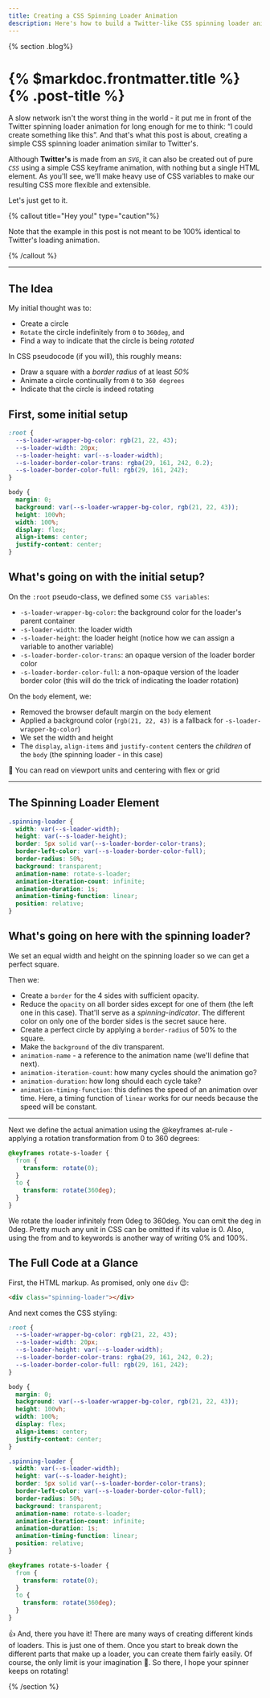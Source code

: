 ```yaml
---
title: Creating a CSS Spinning Loader Animation
description: Here's how to build a Twitter-like CSS spinning loader animation. We also make heavy use of CSS variables, to show you how powerful they can be.
---
```


{% section .blog%}

# {% $markdoc.frontmatter.title %} {% .post-title %}

A slow network isn&apos;t the worst thing in the world - it put me in front of the Twitter spinning loader animation for long enough for me to think: “I could create something like this”. And that&apos;s what this post is about, creating a simple CSS spinning loader animation similar to Twitter&apos;s.

Although **Twitter&apos;s** is made from an *`SVG`*, it can also be created out of pure *`CSS`* using a simple CSS keyframe animation, with nothing but a single HTML element. As you&apos;ll see, we&apos;ll make heavy use of CSS variables to make our resulting CSS more flexible and extensible.

Let&apos;s just get to it.

{% callout title="Hey you!" type="caution"%}

Note that the example in this post is not meant to be 100% identical to Twitter's loading animation.

{% /callout %}

---

## The Idea

My initial thought was to:
- Create a circle
- `Rotate` the circle indefinitely from `0` to `360deg`, and
- Find a way to indicate that the circle is being *rotated*

In CSS pseudocode (if you will), this roughly means:

- Draw a square with a *border radius* of at least *50%*
- Animate a circle continually from `0` to `360 degrees`
- Indicate that the circle is indeed rotating

## First, some initial setup

```css
:root {
  --s-loader-wrapper-bg-color: rgb(21, 22, 43);
  --s-loader-width: 20px;
  --s-loader-height: var(--s-loader-width);
  --s-loader-border-color-trans: rgba(29, 161, 242, 0.2);
  --s-loader-border-color-full: rgb(29, 161, 242);
}

body {
  margin: 0;
  background: var(--s-loader-wrapper-bg-color, rgb(21, 22, 43));
  height: 100vh;
  width: 100%;
  display: flex;
  align-items: center;
  justify-content: center;
}
```

## What&apos;s going on with the initial setup?

On the `:root` pseudo-class, we defined some `CSS variables`:

- `-s-loader-wrapper-bg-color`: the background color for the loader&apos;s parent container
- `-s-loader-width`: the loader width
- `-s-loader-height`: the loader height (notice how we can assign a variable to another variable)
- `-s-loader-border-color-trans`: an opaque version of the loader border color
- `-s-loader-border-color-full`: a non-opaque version of the loader border color (this will do the trick of indicating the loader rotation)

On the `body` element, we:

- Removed the browser default margin on the `body` element
- Applied a background color (`rgb(21, 22, 43)` is a fallback for `-s-loader-wrapper-bg-color`)
- We set the width and height
- The `display`, `align-items` and `justify-content` centers the *children* of the `body` (the spinning loader - in this case)

📌 You can read on viewport units and centering with flex or grid

---

## The Spinning Loader Element

```css
.spinning-loader {
  width: var(--s-loader-width);
  height: var(--s-loader-height);
  border: 5px solid var(--s-loader-border-color-trans);
  border-left-color: var(--s-loader-border-color-full);
  border-radius: 50%;
  background: transparent;
  animation-name: rotate-s-loader;
  animation-iteration-count: infinite;
  animation-duration: 1s;
  animation-timing-function: linear;
  position: relative;
}
```

## What&apos;s going on here with the spinning loader?

We set an equal width and height on the spinning loader so we can get a perfect square.

Then we:

- Create a `border` for the 4 sides with sufficient opacity.
- Reduce the `opacity` on all border sides except for one of them (the left one in this case). That&apos;ll serve as a *spinning-indicator*. The different color on only one of the border sides is the secret sauce here.
- Create a perfect circle by applying a `border-radius` of 50% to the square.
- Make the `background` of the div transparent.
- `animation-name` - a reference to the animation name (we&apos;ll define that next).
- `animation-iteration-count`: how many cycles should the animation go?
- `animation-duration`: how long should each cycle take?
- `animation-timing-function`: this defines the speed of an animation over time. Here, a timing function of `linear` works for our needs because the speed will be constant.

---

Next we define the actual animation using the @keyframes at-rule - applying a rotation transformation from 0 to 360 degrees:

```css
@keyframes rotate-s-loader {
  from {
    transform: rotate(0);
  }
  to {
    transform: rotate(360deg);
  }
}
```

We rotate the loader infinitely from 0deg to 360deg. You can omit the deg in 0deg. Pretty much any unit in CSS can be omitted if its value is 0. Also, using the from and to keywords is another way of writing 0% and 100%.

## The Full Code at a Glance

First, the HTML markup. As promised, only one `div` 😉:

```html
<div class="spinning-loader"></div>
```

And next comes the CSS styling:

```css
:root {
  --s-loader-wrapper-bg-color: rgb(21, 22, 43);
  --s-loader-width: 20px;
  --s-loader-height: var(--s-loader-width);
  --s-loader-border-color-trans: rgba(29, 161, 242, 0.2);
  --s-loader-border-color-full: rgb(29, 161, 242);
}

body {
  margin: 0;
  background: var(--s-loader-wrapper-bg-color, rgb(21, 22, 43));
  height: 100vh;
  width: 100%;
  display: flex;
  align-items: center;
  justify-content: center;
}

.spinning-loader {
  width: var(--s-loader-width);
  height: var(--s-loader-height);
  border: 5px solid var(--s-loader-border-color-trans);
  border-left-color: var(--s-loader-border-color-full);
  border-radius: 50%;
  background: transparent;
  animation-name: rotate-s-loader;
  animation-iteration-count: infinite;
  animation-duration: 1s;
  animation-timing-function: linear;
  position: relative;
}

@keyframes rotate-s-loader {
  from {
    transform: rotate(0);
  }
  to {
    transform: rotate(360deg);
  }
}
```

👍 And, there you have it! There are many ways of creating different kinds of loaders. This is just one of them. Once you start to break down the different parts that make up a loader, you can create them fairly easily. Of course, the only limit is your imagination 🌈. So there, I hope your spinner keeps on rotating!

{% /section %}
